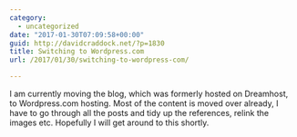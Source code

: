 ```yaml
---
category:
  - uncategorized
date: "2017-01-30T07:09:58+00:00"
guid: http://davidcraddock.net/?p=1830
title: Switching to Wordpress.com
url: /2017/01/30/switching-to-wordpress-com/

---
```

I am currently moving the blog, which was formerly hosted on Dreamhost, to Wordpress.com hosting. Most of the content is moved over already, I have to go through all the posts and tidy up the references, relink the images etc. Hopefully I will get around to this shortly.
